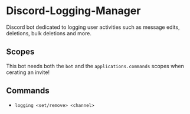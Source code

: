 # Discord-Logging-Manager
Discord bot dedicated to logging user activities such as message edits, deletions, bulk deletions and more.

## Scopes
This bot needs both the `bot` and the `applications.commands` scopes when cerating an invite!

## Commands
- `logging <set/remove> <channel>`